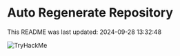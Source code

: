 # Auto Regenerate Repository

This README was last updated: 2024-09-28 13:32:48

 ![TryHackMe](https://tryhackme.com/badge/533634)